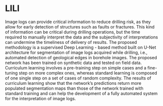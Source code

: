 # LILI

Image logs can provide critical information to reduce drilling risk, as they allow for early detection of structures such as faults or fractures. This kind of information can be critical during drilling operations, but the time required to manually interpret the data and the subjectivity of interpretations can undermine the timeliness of delivery of results. The proposed methodology is a supervised Deep Learning - based method built on U-Net architecture for segmentation of image logs acquired while drilling, i.e., automated detection of geological edges in borehole images. The proposed network has been trained on synthetic data and tested on field data. Curriculum learning involves a pre-training step on simple cases and a fine-tuning step on more complex ones, whereas standard learning is composed of one single step on a set of cases of random complexity.  The results of curriculum learning show that the network’s predictions return more populated segmentation maps than those of the network trained with standard training and can help the development of a fully automated system for the interpretation of image logs.
